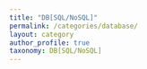 ```yaml
---
title: "DB[SQL/NoSQL]"
permalink: /categories/database/
layout: category
author_profile: true
taxonomy: DB[SQL/NoSQL]
---
```

